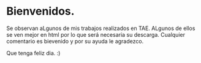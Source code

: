 # Bienvenidos.

Se observan aLgunos de mis trabajos realizados en TAE. ALgunos de ellos se ven mejor en html por lo que será necesaria su descarga.
Cualquier comentario es bievenido y por su ayuda le agradezco.

Que tenga feliz dia. :)
